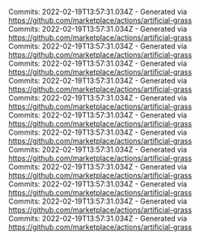 Commits: 2022-02-19T13:57:31.034Z - Generated via https://github.com/marketplace/actions/artificial-grass
<br>
Commits: 2022-02-19T13:57:31.034Z - Generated via https://github.com/marketplace/actions/artificial-grass
<br>
Commits: 2022-02-19T13:57:31.034Z - Generated via https://github.com/marketplace/actions/artificial-grass
<br>
Commits: 2022-02-19T13:57:31.034Z - Generated via https://github.com/marketplace/actions/artificial-grass
<br>
Commits: 2022-02-19T13:57:31.034Z - Generated via https://github.com/marketplace/actions/artificial-grass
<br>
Commits: 2022-02-19T13:57:31.034Z - Generated via https://github.com/marketplace/actions/artificial-grass
<br>
Commits: 2022-02-19T13:57:31.034Z - Generated via https://github.com/marketplace/actions/artificial-grass
<br>
Commits: 2022-02-19T13:57:31.034Z - Generated via https://github.com/marketplace/actions/artificial-grass
<br>
Commits: 2022-02-19T13:57:31.034Z - Generated via https://github.com/marketplace/actions/artificial-grass
<br>
Commits: 2022-02-19T13:57:31.034Z - Generated via https://github.com/marketplace/actions/artificial-grass
<br>
Commits: 2022-02-19T13:57:31.034Z - Generated via https://github.com/marketplace/actions/artificial-grass
<br>
Commits: 2022-02-19T13:57:31.034Z - Generated via https://github.com/marketplace/actions/artificial-grass
<br>
Commits: 2022-02-19T13:57:31.034Z - Generated via https://github.com/marketplace/actions/artificial-grass
<br>

